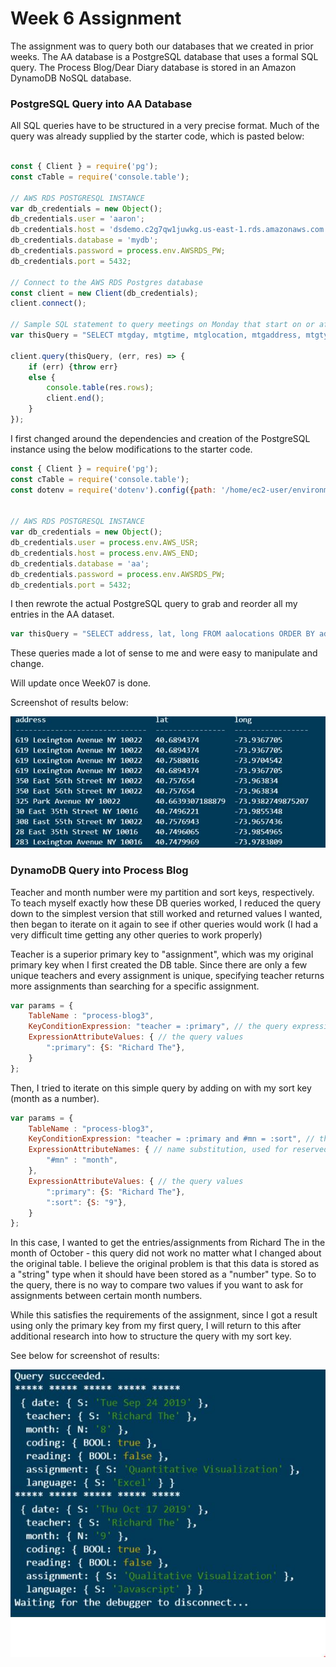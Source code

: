 # Week 6 Assignment

The assignment was to query both our databases that we created in prior weeks. The AA database is a PostgreSQL database that uses a formal SQL query. The Process Blog/Dear Diary database is stored in an Amazon DynamoDB NoSQL database.

### PostgreSQL Query into AA Database

All SQL queries have to be structured in a very precise format. Much of the query was already supplied by the starter code, which is pasted below: 

```javascript

const { Client } = require('pg');
const cTable = require('console.table');

// AWS RDS POSTGRESQL INSTANCE
var db_credentials = new Object();
db_credentials.user = 'aaron';
db_credentials.host = 'dsdemo.c2g7qw1juwkg.us-east-1.rds.amazonaws.com';
db_credentials.database = 'mydb';
db_credentials.password = process.env.AWSRDS_PW;
db_credentials.port = 5432;

// Connect to the AWS RDS Postgres database
const client = new Client(db_credentials);
client.connect();

// Sample SQL statement to query meetings on Monday that start on or after 7:00pm: 
var thisQuery = "SELECT mtgday, mtgtime, mtglocation, mtgaddress, mtgtypes FROM aadata WHERE mtgday = 'Monday' and mtghour >= 7;";

client.query(thisQuery, (err, res) => {
    if (err) {throw err}
    else {
        console.table(res.rows);
        client.end();
    }
}); 
```
I first changed around the dependencies and creation of the PostgreSQL instance using the below modifications to the starter code.

```javascript
const { Client } = require('pg');
const cTable = require('console.table');
const dotenv = require('dotenv').config({path: '/home/ec2-user/environment/.env'});


// AWS RDS POSTGRESQL INSTANCE
var db_credentials = new Object();
db_credentials.user = process.env.AWS_USR;
db_credentials.host = process.env.AWS_END;
db_credentials.database = 'aa';
db_credentials.password = process.env.AWSRDS_PW;
db_credentials.port = 5432;
```

I then rewrote the actual PostgreSQL query to grab and reorder all my entries in the AA dataset. 

```javascript
var thisQuery = "SELECT address, lat, long FROM aalocations ORDER BY address DESC";
```

These queries made a lot of sense to me and were easy to manipulate and change. 

Will update once Week07 is done. 

Screenshot of results below: 

![](https://github.com/mi-desai/data-structures/blob/master/week06/SQL%20Screencap.JPG)


### DynamoDB Query into Process Blog

Teacher and month number were my partition and sort keys, respectively. To teach myself exactly how these DB queries worked, I reduced the query down to the simplest version that still worked and returned values I wanted, then began to iterate on it again to see if other queries would work (I had a very difficult time getting any other queries to work properly)

Teacher is a superior primary key to "assignment", which was my original primary key when I first created the DB table. Since there are only a few unique teachers and every assignment is unique, specifying teacher returns more assignments than searching for a specific assignment. 

```javascript
var params = {
    TableName : "process-blog3",
    KeyConditionExpression: "teacher = :primary", // the query expression
    ExpressionAttributeValues: { // the query values
        ":primary": {S: "Richard The"},
    }
};
```
Then, I tried to iterate on this simple query by adding on with my sort key (month as a number). 

```javascript
var params = {
    TableName : "process-blog3",
    KeyConditionExpression: "teacher = :primary and #mn = :sort", // the query expression
    ExpressionAttributeNames: { // name substitution, used for reserved words in DynamoDB
        "#mn" : "month", 
    },
    ExpressionAttributeValues: { // the query values
        ":primary": {S: "Richard The"},
        ":sort": {S: "9"}, 
    }
};
```

In this case, I wanted to get the entries/assignments from Richard The in the month of October - this query did not work no matter what I changed about the original table. I believe the original problem is that this data is stored as a "string" type when it should have been stored as a "number" type. So to the query, there is no way to compare two values if you want to ask for assignments between certain month numbers. 

While this satisfies the requirements of the assignment, since I got a result using only the primary key from my first query, I will return to this after additional research into how to structure the query with my sort key. 

See below for screenshot of results: 

![](https://github.com/mi-desai/data-structures/blob/master/week06/NoSQL%20Screencap.JPG)
